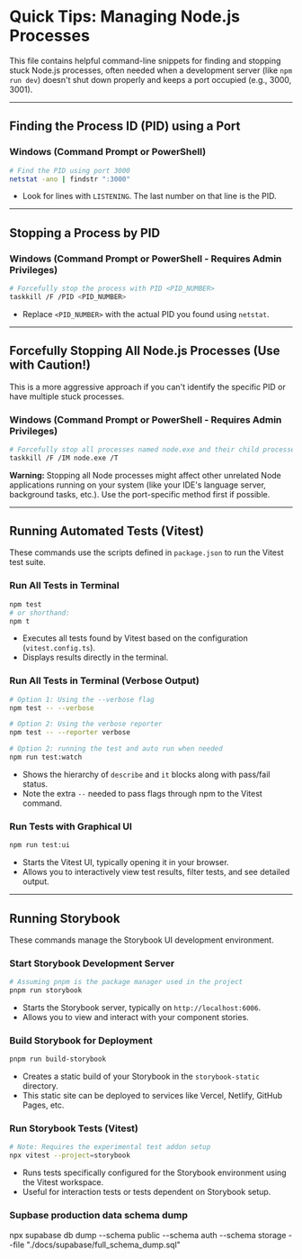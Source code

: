 # Quick Tips: Managing Node.js Processes

This file contains helpful command-line snippets for finding and stopping stuck Node.js processes, often needed when a development server (like `npm run dev`) doesn't shut down properly and keeps a port occupied (e.g., 3000, 3001).

---

## Finding the Process ID (PID) using a Port

### Windows (Command Prompt or PowerShell)

```bash
# Find the PID using port 3000
netstat -ano | findstr ":3000" 
```
* Look for lines with `LISTENING`. The last number on that line is the PID.

---

## Stopping a Process by PID

### Windows (Command Prompt or PowerShell - Requires Admin Privileges)

```bash
# Forcefully stop the process with PID <PID_NUMBER>
taskkill /F /PID <PID_NUMBER>
```
* Replace `<PID_NUMBER>` with the actual PID you found using `netstat`.

---

## Forcefully Stopping All Node.js Processes (Use with Caution!)

This is a more aggressive approach if you can't identify the specific PID or have multiple stuck processes.

### Windows (Command Prompt or PowerShell - Requires Admin Privileges)

```bash
# Forcefully stop all processes named node.exe and their child processes
taskkill /F /IM node.exe /T 
```

**Warning:** Stopping all Node processes might affect other unrelated Node applications running on your system (like your IDE's language server, background tasks, etc.). Use the port-specific method first if possible.

---

## Running Automated Tests (Vitest)

These commands use the scripts defined in `package.json` to run the Vitest test suite.

### Run All Tests in Terminal

```bash
npm test
# or shorthand:
npm t
```
* Executes all tests found by Vitest based on the configuration (`vitest.config.ts`).
* Displays results directly in the terminal.

### Run All Tests in Terminal (Verbose Output)

```bash
# Option 1: Using the --verbose flag
npm test -- --verbose

# Option 2: Using the verbose reporter
npm test -- --reporter verbose

# Option 2: running the test and auto run when needed
npm run test:watch
```
* Shows the hierarchy of `describe` and `it` blocks along with pass/fail status.
* Note the extra `--` needed to pass flags through npm to the Vitest command.

### Run Tests with Graphical UI

```bash
npm run test:ui
```
* Starts the Vitest UI, typically opening it in your browser.
* Allows you to interactively view test results, filter tests, and see detailed output.

---

## Running Storybook

These commands manage the Storybook UI development environment.

### Start Storybook Development Server

```bash
# Assuming pnpm is the package manager used in the project
pnpm run storybook
```
* Starts the Storybook server, typically on `http://localhost:6006`.
* Allows you to view and interact with your component stories.

### Build Storybook for Deployment

```bash
pnpm run build-storybook
```
* Creates a static build of your Storybook in the `storybook-static` directory.
* This static site can be deployed to services like Vercel, Netlify, GitHub Pages, etc.

### Run Storybook Tests (Vitest)

```bash
# Note: Requires the experimental test addon setup
npx vitest --project=storybook
```
* Runs tests specifically configured for the Storybook environment using the Vitest workspace.
* Useful for interaction tests or tests dependent on Storybook setup. 

### Supbase production data schema dump
npx supabase db dump --schema public --schema auth --schema storage --file "./docs/supabase/full_schema_dump.sql"